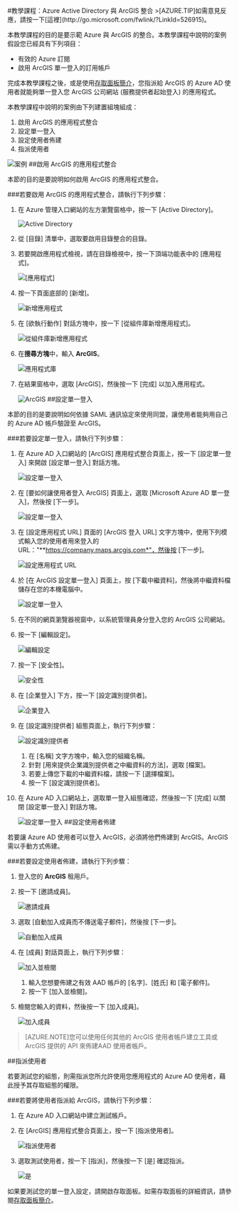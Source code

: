 <properties pageTitle="教學課程：Azure Active Directory 與 ArcGIS 整合 | Microsoft Azure" description="了解如何使用 ArcGIS 搭配 Azure Active Directory 來啟用單一登入、自動化佈建和更多功能！" services="active-directory" authors="MarkusVi"  documentationCenter="na" manager="stevenpo"/>
<tags ms.service="active-directory" ms.devlang="na" ms.topic="article" ms.tgt_pltfrm="na" ms.workload="identity" ms.date="08/01/2015" ms.author="markvi" />
#教學課程：Azure Active Directory 與 ArcGIS 整合
>[AZURE.TIP]如需意見反應，請按一下[這裡](http://go.microsoft.com/fwlink/?LinkId=526915)。

本教學課程的目的是要示範 Azure 與 ArcGIS 的整合。本教學課程中說明的案例假設您已經具有下列項目：

-   有效的 Azure 訂閱
-   啟用 ArcGIS 單一登入的訂用帳戶

完成本教學課程之後，或是使用[存取面板簡介](https://msdn.microsoft.com/library/dn308586)，您指派給 ArcGIS 的 Azure AD 使用者就能夠單一登入您 ArcGIS 公司網站 (服務提供者起始登入) 的應用程式。

本教學課程中說明的案例由下列建置組塊組成：

1.  啟用 ArcGIS 的應用程式整合
2.  設定單一登入
3.  設定使用者佈建
4.  指派使用者

![案例](./media/active-directory-saas-arcgis-tutorial/IC784735.png "案例")
##啟用 ArcGIS 的應用程式整合

本節的目的是要說明如何啟用 ArcGIS 的應用程式整合。

###若要啟用 ArcGIS 的應用程式整合，請執行下列步驟：

1.  在 Azure 管理入口網站的左方瀏覽窗格中，按一下 [Active Directory]。

    ![Active Directory](./media/active-directory-saas-arcgis-tutorial/IC700993.png "Active Directory")

2.  從 [目錄] 清單中，選取要啟用目錄整合的目錄。

3.  若要開啟應用程式檢視，請在目錄檢視中，按一下頂端功能表中的 [應用程式]。

    ![[應用程式]](./media/active-directory-saas-arcgis-tutorial/IC700994.png "[應用程式]")

4.  按一下頁面底部的 [新增]。

    ![新增應用程式](./media/active-directory-saas-arcgis-tutorial/IC749321.png "新增應用程式")

5.  在 [欲執行動作] 對話方塊中，按一下 [從組件庫新增應用程式]。

    ![從組件庫新增應用程式](./media/active-directory-saas-arcgis-tutorial/IC749322.png "從組件庫新增應用程式")

6.  在**搜尋方塊**中，輸入 **ArcGIS**。

    ![應用程式庫](./media/active-directory-saas-arcgis-tutorial/IC784736.png "應用程式庫")

7.  在結果窗格中，選取 [ArcGIS]，然後按一下 [完成] 以加入應用程式。

    ![ArcGIS](./media/active-directory-saas-arcgis-tutorial/IC784737.png "ArcGIS")
##設定單一登入

本節的目的是要說明如何依據 SAML 通訊協定來使用同盟，讓使用者能夠用自己的 Azure AD 帳戶驗證至 ArcGIS。

###若要設定單一登入，請執行下列步驟：

1.  在 Azure AD 入口網站的 [ArcGIS] 應用程式整合頁面上，按一下 [設定單一登入] 來開啟 [設定單一登入] 對話方塊。

    ![設定單一登入](./media/active-directory-saas-arcgis-tutorial/IC784738.png "設定單一登入")

2.  在 [要如何讓使用者登入 ArcGIS] 頁面上，選取 [Microsoft Azure AD 單一登入]，然後按 [下一步]。

    ![設定單一登入](./media/active-directory-saas-arcgis-tutorial/IC784739.png "設定單一登入")

3.  在 [設定應用程式 URL] 頁面的 [ArcGIS 登入 URL] 文字方塊中，使用下列模式輸入您的使用者用來登入的 URL："**https://company.maps.arcgis.com*"，然後按 [下一步]。

    ![設定應用程式 URL](./media/active-directory-saas-arcgis-tutorial/IC784740.png "設定應用程式 URL")

4.  於 [在 ArcGIS 設定單一登入] 頁面上，按 [下載中繼資料]，然後將中繼資料檔儲存在您的本機電腦中。

    ![設定單一登入](./media/active-directory-saas-arcgis-tutorial/IC784741.png "設定單一登入")

5.  在不同的網頁瀏覽器視窗中，以系統管理員身分登入您的 ArcGIS 公司網站。

6.  按一下 [編輯設定]。

    ![編輯設定](./media/active-directory-saas-arcgis-tutorial/IC784742.png "編輯設定")

7.  按一下 [安全性]。

    ![安全性](./media/active-directory-saas-arcgis-tutorial/IC784743.png "安全性")

8.  在 [企業登入] 下方，按一下 [設定識別提供者]。

    ![企業登入](./media/active-directory-saas-arcgis-tutorial/IC784744.png "企業登入")

9.  在 [設定識別提供者] 組態頁面上，執行下列步驟：

    ![設定識別提供者](./media/active-directory-saas-arcgis-tutorial/IC784745.png "設定識別提供者")

    1.  在 [名稱] 文字方塊中，輸入您的組織名稱。
    2.  針對 [用來提供企業識別提供者之中繼資料的方法]，選取 [檔案]。
    3.  若要上傳您下載的中繼資料檔，請按一下 [選擇檔案]。
    4.  按一下 [設定識別提供者]。

10. 在 Azure AD 入口網站上，選取單一登入組態確認，然後按一下 [完成] 以關閉 [設定單一登入] 對話方塊。

    ![設定單一登入](./media/active-directory-saas-arcgis-tutorial/IC784746.png "設定單一登入")
##設定使用者佈建

若要讓 Azure AD 使用者可以登入 ArcGIS，必須將他們佈建到 ArcGIS。ArcGIS 需以手動方式佈建。

###若要設定使用者佈建，請執行下列步驟：

1.  登入您的 **ArcGIS** 租用戶。

2.  按一下 [邀請成員]。

    ![邀請成員](./media/active-directory-saas-arcgis-tutorial/IC784747.png "邀請成員")

3.  選取 [自動加入成員而不傳送電子郵件]，然後按 [下一步]。

    ![自動加入成員](./media/active-directory-saas-arcgis-tutorial/IC784748.png "自動加入成員")

4.  在 [成員] 對話頁面上，執行下列步驟：

    ![加入並檢閱](./media/active-directory-saas-arcgis-tutorial/IC784749.png "加入並檢閱")

    1.  輸入您想要佈建之有效 AAD 帳戶的 [名字]、[姓氏] 和 [電子郵件]。
    2.  按一下 [加入並檢閱]。

5.  檢閱您輸入的資料，然後按一下 [加入成員]。

    ![加入成員](./media/active-directory-saas-arcgis-tutorial/IC784750.png "加入成員")

>[AZURE.NOTE]您可以使用任何其他的 ArcGIS 使用者帳戶建立工具或 ArcGIS 提供的 API 來佈建AAD 使用者帳戶。

##指派使用者

若要測試您的組態，則需指派您所允許使用您應用程式的 Azure AD 使用者，藉此授予其存取組態的權限。

###若要將使用者指派給 ArcGIS，請執行下列步驟：

1.  在 Azure AD 入口網站中建立測試帳戶。

2.  在 [ArcGIS] 應用程式整合頁面上，按一下 [指派使用者]。

    ![指派使用者](./media/active-directory-saas-arcgis-tutorial/IC784751.png "指派使用者")

3.  選取測試使用者，按一下 [指派]，然後按一下 [是] 確認指派。

    ![是](./media/active-directory-saas-arcgis-tutorial/IC767830.png "是")

如果要測試您的單一登入設定，請開啟存取面板。如需存取面板的詳細資訊，請參閱[存取面板簡介](https://msdn.microsoft.com/library/dn308586)。

<!---HONumber=August15_HO7-->